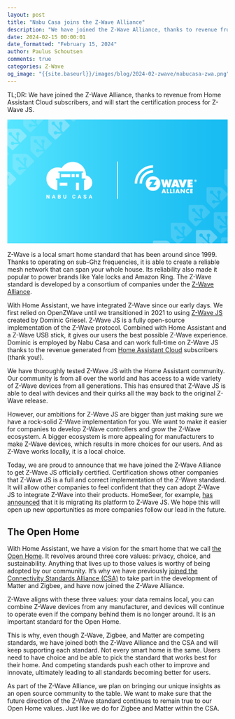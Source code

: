 ```yaml
---
layout: post
title: "Nabu Casa joins the Z-Wave Alliance"
description: "We have joined the Z-Wave Alliance, thanks to revenue from Home Assistant Cloud subscribers, and will start the certification process for Z-Wave JS."
date: 2024-02-15 00:00:01
date_formatted: "February 15, 2024"
author: Paulus Schoutsen
comments: true
categories: Z-Wave
og_image: "{{site.baseurl}}/images/blog/2024-02-zwave/nabucasa-zwa.png"
---
```


TL;DR: We have joined the Z-Wave Alliance, thanks to revenue from Home Assistant Cloud subscribers, and will start the certification process for Z-Wave JS.

<p><img src='/images/blog/2024-02-zwave/nabucasa-zwa.png' class='no-shadow' /></p>

Z-Wave is a local smart home standard that has been around since 1999. Thanks to operating on sub-Ghz frequencies, it is able to create a reliable mesh network that can span your whole house. Its reliability also made it popular to power brands like Yale locks and Amazon Ring. The Z-Wave standard is developed by a consortium of companies under the [Z-Wave Alliance](https://z-wavealliance.org/). 

With Home Assistant, we have integrated Z-Wave since our early days. We first relied on OpenZWave until we transitioned in 2021 to using [Z-Wave JS](https://github.com/zwave-js) created by Dominic Griesel. Z-Wave JS is a fully open-source implementation of the Z-Wave protocol. Combined with Home Assistant and a Z-Wave USB stick, it gives our users the best possible Z-Wave experience. Dominic is employed by Nabu Casa and can work full-time on Z-Wave JS thanks to the revenue generated from [Home Assistant Cloud](https://www.nabucasa.com/) subscribers (thank you!).

<!--more-->

We have thoroughly tested Z-Wave JS with the Home Assistant community. Our community is from all over the world and has access to a wide variety of Z-Wave devices from all generations. This has ensured that Z-Wave JS is able to deal with devices and their quirks all the way back to the original Z-Wave release.

However, our ambitions for Z-Wave JS are bigger than just making sure we have a rock-solid Z-Wave implementation for you. We want to make it easier for companies to develop Z-Wave controllers and grow the Z-Wave ecosystem. A bigger ecosystem is more appealing for manufacturers to make Z-Wave devices, which results in more choices for our users. And as Z-Wave works locally, it is a local choice. 

Today, we are proud to announce that we have joined the Z-Wave Alliance to get Z-Wave JS officially certified. Certification shows other companies that Z-Wave JS is a full and correct implementation of the Z-Wave standard. It will allow other companies to feel confident that they can adopt Z-Wave JS to integrate Z-Wave into their products. HomeSeer, for example, [has announced](https://forums.homeseer.com/forum/hs4-products/hs4-plugins/lighting-primary-technology-plug-ins-aa/z-wave-plus-homeseer/1634034-new-z-wave-plus-plugin-under-development#post1634634%0A) that it is migrating its platform to Z-Wave JS. We hope this will open up new opportunities as more companies follow our lead in the future.

## The Open Home

With Home Assistant, we have a vision for the smart home that we call [the Open Home](/blog/2021/12/23/the-open-home/). It revolves around three core values: privacy, choice, and sustainability. Anything that lives up to those values is worthy of being adopted by our community. It’s why we have previously [joined the Connectivity Standards Alliance (CSA)](/blog/2023/12/04/nabu-casa-at-the-matter-member-meeting/) to take part in the development of Matter and Zigbee, and have now joined the Z-Wave Alliance.

Z-Wave aligns with these three values: your data remains local, you can combine Z-Wave devices from any manufacturer, and devices will continue to operate even if the company behind them is no longer around. It is an important standard for the Open Home. 

This is why, even though Z-Wave, Zigbee, and Matter are competing standards, we have joined both the Z-Wave Alliance and the CSA and will keep supporting each standard. Not every smart home is the same. Users need to have choice and be able to pick the standard that works best for their home. And competing standards push each other to improve and innovate, ultimately leading to all standards becoming better for users.

As part of the Z-Wave Alliance, we plan on bringing our unique insights as an open source community to the table. We want to make sure that the future direction of the Z-Wave standard continues to remain true to our Open Home values. Just like we do for Zigbee and Matter within the CSA. 
